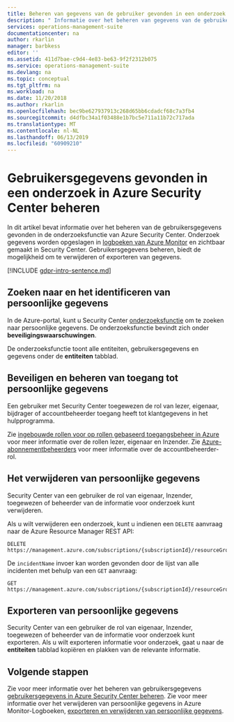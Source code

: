 ```yaml
---
title: Beheren van gegevens van de gebruiker gevonden in een onderzoek in Azure Security Center | Microsoft Docs
description: " Informatie over het beheren van gegevens van de gebruiker gevonden in de onderzoeksfunctie van Azure Security Center. "
services: operations-management-suite
documentationcenter: na
author: rkarlin
manager: barbkess
editor: ''
ms.assetid: 411d7bae-c9d4-4e83-be63-9f2f2312b075
ms.service: operations-management-suite
ms.devlang: na
ms.topic: conceptual
ms.tgt_pltfrm: na
ms.workload: na
ms.date: 11/20/2018
ms.author: rkarlin
ms.openlocfilehash: bec9be627937913c268d65bb6cdadcf68c7a3fb4
ms.sourcegitcommit: d4dfbc34a1f03488e1b7bc5e711a11b72c717ada
ms.translationtype: MT
ms.contentlocale: nl-NL
ms.lasthandoff: 06/13/2019
ms.locfileid: "60909210"
---
```

# <a name="manage-user-data-found-in-an-azure-security-center-investigation"></a>Gebruikersgegevens gevonden in een onderzoek in Azure Security Center beheren
In dit artikel bevat informatie over het beheren van de gebruikersgegevens gevonden in de onderzoeksfunctie van Azure Security Center. Onderzoek gegevens worden opgeslagen in [logboeken van Azure Monitor](../log-analytics/log-analytics-overview.md) en zichtbaar gemaakt in Security Center. Gebruikersgegevens beheren, biedt de mogelijkheid om te verwijderen of exporteren van gegevens.

[!INCLUDE [gdpr-intro-sentence.md](../../includes/gdpr-intro-sentence.md)]

## <a name="searching-for-and-identifying-personal-data"></a>Zoeken naar en het identificeren van persoonlijke gegevens
In de Azure-portal, kunt u Security Center [onderzoeksfunctie](../security-center/security-center-investigation.md) om te zoeken naar persoonlijke gegevens. De onderzoeksfunctie bevindt zich onder **beveiligingswaarschuwingen**.

De onderzoeksfunctie toont alle entiteiten, gebruikersgegevens en gegevens onder de **entiteiten** tabblad.

## <a name="securing-and-controlling-access-to-personal-information"></a>Beveiligen en beheren van toegang tot persoonlijke gegevens
Een gebruiker met Security Center toegewezen de rol van lezer, eigenaar, bijdrager of accountbeheerder toegang heeft tot klantgegevens in het hulpprogramma.

Zie [ingebouwde rollen voor op rollen gebaseerd toegangsbeheer in Azure](../role-based-access-control/built-in-roles.md) voor meer informatie over de rollen lezer, eigenaar en Inzender. Zie [Azure-abonnementbeheerders](../billing/billing-add-change-azure-subscription-administrator.md) voor meer informatie over de accountbeheerder-rol.

## <a name="deleting-personal-data"></a>Het verwijderen van persoonlijke gegevens
Security Center van een gebruiker de rol van eigenaar, Inzender, toegewezen of beheerder van de informatie voor onderzoek kunt verwijderen.

Als u wilt verwijderen een onderzoek, kunt u indienen een `DELETE` aanvraag naar de Azure Resource Manager REST API:

```HTTP
DELETE
https://management.azure.com/subscriptions/{subscriptionId}/resourceGroups/{resourceGroupName}/providers/Microsoft.OperationalInsights/workspaces/{workspaceName}/features/security/incidents/{incidentName}
```

De `incidentName` invoer kan worden gevonden door de lijst van alle incidenten met behulp van een `GET` aanvraag:

```HTTP
GET
https://management.azure.com/subscriptions/{subscriptionId}/resourceGroups/{resourceGroupName}/providers/Microsoft.OperationalInsights/workspaces/{workspaceName}/features/security/incidents
```

## <a name="exporting-personal-data"></a>Exporteren van persoonlijke gegevens
Security Center van een gebruiker de rol van eigenaar, Inzender, toegewezen of beheerder van de informatie voor onderzoek kunt exporteren. Als u wilt exporteren informatie voor onderzoek, gaat u naar de **entiteiten** tabblad kopiëren en plakken van de relevante informatie.

## <a name="next-steps"></a>Volgende stappen
Zie voor meer informatie over het beheren van gebruikersgegevens [gebruikersgegevens in Azure Security Center beheren](security-center-privacy.md).
Zie voor meer informatie over het verwijderen van persoonlijke gegevens in Azure Monitor-Logboeken, [exporteren en verwijderen van persoonlijke gegevens](../azure-monitor/platform/personal-data-mgmt.md#how-to-export-and-delete-private-data).
